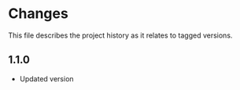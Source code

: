 # Changes
This file describes the project history as it relates to tagged versions.

## 1.1.0
- Updated version
